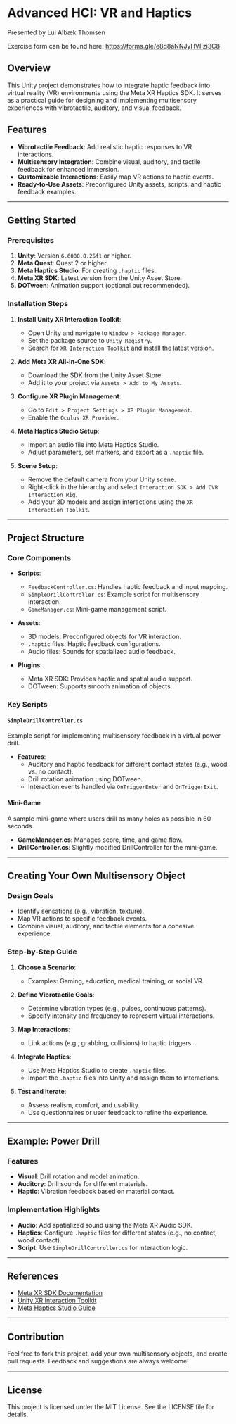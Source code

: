 # Advanced HCI: VR and Haptics 

Presented by Lui Albæk Thomsen  

Exercise form can be found here: https://forms.gle/e8q8aNNJyHVFzi3C8

## Overview
This Unity project demonstrates how to integrate haptic feedback into virtual reality (VR) environments using the Meta XR Haptics SDK. It serves as a practical guide for designing and implementing multisensory experiences with vibrotactile, auditory, and visual feedback.

## Features
- **Vibrotactile Feedback**: Add realistic haptic responses to VR interactions.
- **Multisensory Integration**: Combine visual, auditory, and tactile feedback for enhanced immersion.
- **Customizable Interactions**: Easily map VR actions to haptic events.
- **Ready-to-Use Assets**: Preconfigured Unity assets, scripts, and haptic feedback examples.

---

## Getting Started
### Prerequisites
1. **Unity**: Version `6.6000.0.25f1` or higher.
2. **Meta Quest**: Quest 2 or higher.
3. **Meta Haptics Studio**: For creating `.haptic` files.
4. **Meta XR SDK**: Latest version from the Unity Asset Store.
5. **DOTween**: Animation support (optional but recommended).

### Installation Steps
1. **Install Unity XR Interaction Toolkit**:
    - Open Unity and navigate to `Window > Package Manager`.
    - Set the package source to `Unity Registry`.
    - Search for `XR Interaction Toolkit` and install the latest version.

2. **Add Meta XR All-in-One SDK**:
    - Download the SDK from the Unity Asset Store.
    - Add it to your project via `Assets > Add to My Assets`.

3. **Configure XR Plugin Management**:
    - Go to `Edit > Project Settings > XR Plugin Management`.
    - Enable the `Oculus XR Provider`.

4. **Meta Haptics Studio Setup**:
    - Import an audio file into Meta Haptics Studio.
    - Adjust parameters, set markers, and export as a `.haptic` file.

5. **Scene Setup**:
    - Remove the default camera from your Unity scene.
    - Right-click in the hierarchy and select `Interaction SDK > Add OVR Interaction Rig`.
    - Add your 3D models and assign interactions using the `XR Interaction Toolkit`.

---

## Project Structure
### Core Components
- **Scripts**:
    - `FeedbackController.cs`: Handles haptic feedback and input mapping.
    - `SimpleDrillController.cs`: Example script for multisensory interaction.
    - `GameManager.cs`: Mini-game management script.

- **Assets**:
    - 3D models: Preconfigured objects for VR interaction.
    - `.haptic` files: Haptic feedback configurations.
    - Audio files: Sounds for spatialized audio feedback.

- **Plugins**:
    - Meta XR SDK: Provides haptic and spatial audio support.
    - DOTween: Supports smooth animation of objects.

### Key Scripts
#### `SimpleDrillController.cs`
Example script for implementing multisensory feedback in a virtual power drill.
- **Features**:
    - Auditory and haptic feedback for different contact states (e.g., wood vs. no contact).
    - Drill rotation animation using DOTween.
    - Interaction events handled via `OnTriggerEnter` and `OnTriggerExit`.

#### Mini-Game
A sample mini-game where users drill as many holes as possible in 60 seconds.
- **GameManager.cs**: Manages score, time, and game flow.
- **DrillController.cs**: Slightly modified DrillController for the mini-game.

---

## Creating Your Own Multisensory Object
### Design Goals
- Identify sensations (e.g., vibration, texture).
- Map VR actions to specific feedback events.
- Combine visual, auditory, and tactile elements for a cohesive experience.

### Step-by-Step Guide
1. **Choose a Scenario**:
    - Examples: Gaming, education, medical training, or social VR.

2. **Define Vibrotactile Goals**:
    - Determine vibration types (e.g., pulses, continuous patterns).
    - Specify intensity and frequency to represent virtual interactions.

3. **Map Interactions**:
    - Link actions (e.g., grabbing, collisions) to haptic triggers.

4. **Integrate Haptics**:
    - Use Meta Haptics Studio to create `.haptic` files.
    - Import the `.haptic` files into Unity and assign them to interactions.

5. **Test and Iterate**:
    - Assess realism, comfort, and usability.
    - Use questionnaires or user feedback to refine the experience.

---

## Example: Power Drill
### Features
- **Visual**: Drill rotation and model animation.
- **Auditory**: Drill sounds for different materials.
- **Haptic**: Vibration feedback based on material contact.

### Implementation Highlights
- **Audio**: Add spatialized sound using the Meta XR Audio SDK.
- **Haptics**: Configure `.haptic` files for different states (e.g., no contact, wood contact).
- **Script**: Use `SimpleDrillController.cs` for interaction logic.

---

## References
- [Meta XR SDK Documentation](https://developers.meta.com/horizon/develop/unity)
- [Unity XR Interaction Toolkit](https://docs.unity3d.com/Packages/com.unity.xr.interaction.toolkit@latest)
- [Meta Haptics Studio Guide](https://developers.meta.com/horizon/resources/haptics-studio/)

---

## Contribution
Feel free to fork this project, add your own multisensory objects, and create pull requests. Feedback and suggestions are always welcome!

---

## License
This project is licensed under the MIT License. See the LICENSE file for details.

